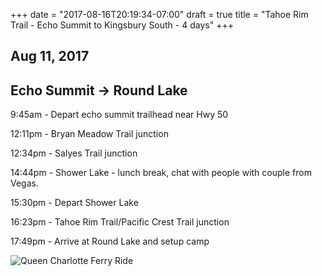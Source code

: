 +++
date = "2017-08-16T20:19:34-07:00"
draft = true
title = "Tahoe Rim Trail - Echo Summit to Kingsbury South - 4 days"
+++
## Aug 11, 2017
## Echo Summit -> Round Lake

9:45am - Depart echo summit trailhead near Hwy 50

12:11pm - Bryan Meadow Trail junction

12:34pm - Salyes Trail junction

14:44pm - Shower Lake - lunch break, chat with people with couple from Vegas.

15:30pm - Depart Shower Lake

16:23pm - Tahoe Rim Trail/Pacific Crest Trail junction

17:49pm - Arrive at Round Lake and setup camp

![Queen Charlotte Ferry Ride](/img/ferry-ride.JPG)
